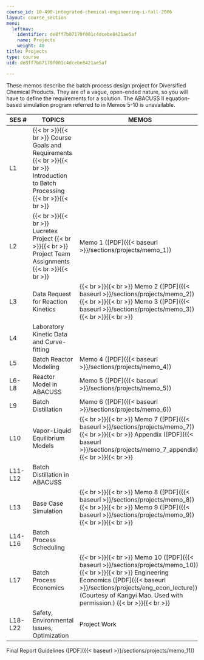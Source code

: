 ```yaml
---
course_id: 10-490-integrated-chemical-engineering-i-fall-2006
layout: course_section
menu:
  leftnav:
    identifier: de8ff7b07170f001c4dcebe8421ae5af
    name: Projects
    weight: 40
title: Projects
type: course
uid: de8ff7b07170f001c4dcebe8421ae5af

---
```


These memos describe the batch process design project for Diversified Chemical Products. They are of a vague, open-ended nature, so you will have to define the requirements for a solution. The ABACUSS II equation-based simulation program referred to in Memos 5-10 is unavailable.

| SES # | TOPICS | MEMOS |
| --- | --- | --- |
| L1 |  {{< br >}}{{< br >}} Course Goals and Requirements {{< br >}}{{< br >}} Introduction to Batch Processing {{< br >}}{{< br >}}  | &nbsp; |
| L2 |  {{< br >}}{{< br >}} Lucretex Project {{< br >}}{{< br >}} Project Team Assignments {{< br >}}{{< br >}}  | Memo 1 ([PDF]({{< baseurl >}}/sections/projects/memo_1)) |
| L3 | Data Request for Reaction Kinetics |  {{< br >}}{{< br >}} Memo 2 ([PDF]({{< baseurl >}}/sections/projects/memo_2)) {{< br >}}{{< br >}} Memo 3 ([PDF]({{< baseurl >}}/sections/projects/memo_3)) {{< br >}}{{< br >}}  |
| L4 | Laboratory Kinetic Data and Curve-fitting | &nbsp; |
| L5 | Batch Reactor Modeling | Memo 4 ([PDF]({{< baseurl >}}/sections/projects/memo_4)) |
| L6-L8 | Reactor Model in ABACUSS | Memo 5 ([PDF]({{< baseurl >}}/sections/projects/memo_5)) |
| L9 | Batch Distillation | Memo 6 ([PDF]({{< baseurl >}}/sections/projects/memo_6)) |
| L10 | Vapor-Liquid Equilibrium Models |  {{< br >}}{{< br >}} Memo 7 ([PDF]({{< baseurl >}}/sections/projects/memo_7)) {{< br >}}{{< br >}} Appendix ([PDF]({{< baseurl >}}/sections/projects/memo_7_appendix)) {{< br >}}{{< br >}}  |
| L11-L12 | Batch Distillation in ABACUSS | &nbsp; |
| L13 | Base Case Simulation |  {{< br >}}{{< br >}} Memo 8 ([PDF]({{< baseurl >}}/sections/projects/memo_8)) {{< br >}}{{< br >}} Memo 9 ([PDF]({{< baseurl >}}/sections/projects/memo_9)) {{< br >}}{{< br >}}  |
| L14-L16 | Batch Process Scheduling | &nbsp; |
| L17 | Batch Process Economics |  {{< br >}}{{< br >}} Memo 10 ([PDF]({{< baseurl >}}/sections/projects/memo_10)) {{< br >}}{{< br >}} Engineering Economics ([PDF]({{< baseurl >}}/sections/projects/eng_econ_lecture))(Courtesy of Kangyi Mao. Used with permission.) {{< br >}}{{< br >}}  |
| L18-L22 | Safety, Environmental Issues, Optimization | Project Work 

Final Report Guidelines ([PDF]({{< baseurl >}}/sections/projects/memo_11))
